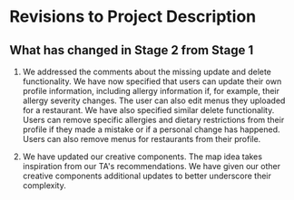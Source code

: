 # Revisions to Project Description
## What has changed in Stage 2 from Stage 1
1. We addressed the comments about the missing update and delete functionality. We have now specified that users can update their own profile information, including allergy information if, for example, their allergy severity changes. The user can also edit menus they uploaded for a restaurant. We have also specified similar delete functionality. Users can remove specific allergies and dietary restrictions from their profile if they made a mistake or if a personal change has happened. Users can also remove menus for restaurants from their profile.

2. We have updated our creative components. The map idea takes inspiration from our TA's recommendations. We have given our other creative components additional updates to better underscore their complexity.
